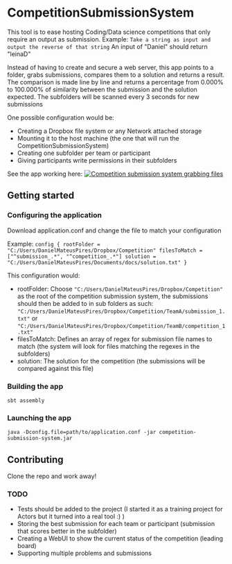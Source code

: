 # CompetitionSubmissionSystem
This tool is to ease hosting Coding/Data science competitions that only require an output as submission.
Example:
`Take a string as input and output the reverse of that string`
An input of "Daniel" should return "leinaD"

Instead of having to create and secure a web server, this app points to a folder, grabs submissions, compares them to a solution and returns a result.
The comparison is made line by line and returns a percentage from 0.000% to 100.000% of similarity between the submission and the solution expected.
The subfolders will be scanned every 3 seconds for new submissions

One possible configuration would be:
* Creating a Dropbox file system or any Network attached storage
* Mounting it to the host machine (the one that will run the CompetitionSubmissionSystem)
* Creating one subfolder per team or participant
* Giving participants write permissions in their subfolders 

See the app working here:
[![Competition submission system grabbing files](http://img.youtube.com/vi/_Zp71De6blw/0.jpg)](http://www.youtube.com/watch?v=_Zp71De6blw "Competition submission system grabbing files")


## Getting started
### Configuring the application
Download application.conf and change the file to match your configuration

Example:
`config {
   rootFolder = "C:/Users/DanielMateusPires/Dropbox/Competition"
   filesToMatch = ["^submission_.*", "^competition_.*"]
   solution = "C:/Users/DanielMateusPires/Documents/docs/solution.txt"
 }
 `
 
 This configuration would:
 * rootFolder: Choose `"C:/Users/DanielMateusPires/Dropbox/Competition"` as the root of the competition submission system, the submissions should then be added to in sub folders as such: `"C:/Users/DanielMateusPires/Dropbox/Competition/TeamA/submission_1.txt"` or `"C:/Users/DanielMateusPires/Dropbox/Competition/TeamB/competition_1.txt"`
 * filesToMatch: Defines an array of regex for submission file names to match (the system will look for files matching the regexes in the subfolders) 
 * solution: The solution for the competition (the submissions will be compared against this file)
 
 ### Building the app
 `sbt assembly`
 
 ### Launching the app
`java -Dconfig.file=path/to/application.conf -jar competition-submission-system.jar`

## Contributing
Clone the repo and work away!

### TODO
* Tests should be added to the project (I started it as a training project for Actors but it turned into a real tool :) )
* Storing the best submission for each team or participant (submission that scores better in the subfolder)
* Creating a WebUI to show the current status of the competition (leading board)
* Supporting multiple problems and submissions
